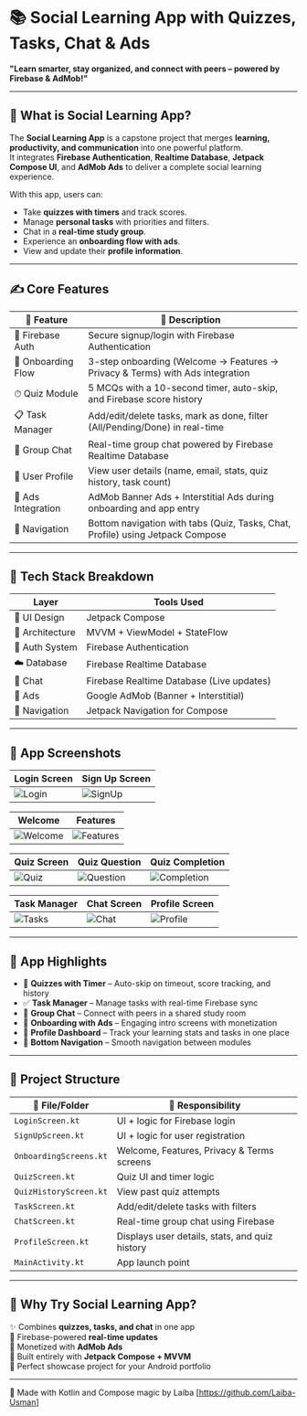 # 📚 Social Learning App with Quizzes, Tasks, Chat & Ads  
**"Learn smarter, stay organized, and connect with peers – powered by Firebase & AdMob!"**

---

## 🚀 What is Social Learning App?

The **Social Learning App** is a capstone project that merges **learning, productivity, and communication** into one powerful platform.  
It integrates **Firebase Authentication**, **Realtime Database**, **Jetpack Compose UI**, and **AdMob Ads** to deliver a complete social learning experience.  

With this app, users can:  
- Take **quizzes with timers** and track scores.  
- Manage **personal tasks** with priorities and filters.  
- Chat in a **real-time study group**.  
- Experience an **onboarding flow with ads**.  
- View and update their **profile information**.  

---

## ✍️ Core Features

| 🌟 Feature             | 📝 Description                                                                 |
|------------------------|--------------------------------------------------------------------------------|
| 🔐 Firebase Auth       | Secure signup/login with Firebase Authentication                               |
| 👋 Onboarding Flow     | 3-step onboarding (Welcome → Features → Privacy & Terms) with Ads integration  |
| ⏱ Quiz Module          | 5 MCQs with a 10-second timer, auto-skip, and Firebase score history           |
| 📋 Task Manager        | Add/edit/delete tasks, mark as done, filter (All/Pending/Done) in real-time    |
| 💬 Group Chat          | Real-time group chat powered by Firebase Realtime Database                     |
| 👤 User Profile        | View user details (name, email, stats, quiz history, task count)               |
| 📢 Ads Integration     | AdMob Banner Ads + Interstitial Ads during onboarding and app entry            |
| 🚦 Navigation          | Bottom navigation with tabs (Quiz, Tasks, Chat, Profile) using Jetpack Compose |

---

## 🧱 Tech Stack Breakdown

| Layer              | Tools Used                                |
|--------------------|--------------------------------------------|
| 🎨 UI Design       | Jetpack Compose                            |
| 🧠 Architecture    | MVVM + ViewModel + StateFlow               |
| 🔐 Auth System     | Firebase Authentication                    |
| ☁️ Database        | Firebase Realtime Database                 |
| 💬 Chat            | Firebase Realtime Database (Live updates)  |
| 📢 Ads             | Google AdMob (Banner + Interstitial)       |
| 🔄 Navigation      | Jetpack Navigation for Compose             |

---

## 📸 App Screenshots

| Login Screen | Sign Up Screen |
|--------------|----------------|
| ![Login](LoginScreen.jpg) | ![SignUp](SignUpScreen.jpg) |

| Welcome | Features |
|---------|----------|
| ![Welcome](welcome.jpg) | ![Features](features.jpg) | 

| Quiz Screen | Quiz Question | Quiz Completion |
|-------------|---------------|-----------------|
| ![Quiz](QuizScreen.jpg) | ![Question](QuizQuestion.jpg) | ![Completion](QuizCompletion.jpg) |

| Task Manager | Chat Screen | Profile Screen |
|--------------|-------------|----------------|
| ![Tasks](TaskScreen.jpg) | ![Chat](ChatScreen.jpg) | ![Profile](ProfileScreen.jpg) |

---

## 📸 App Highlights

- 📝 **Quizzes with Timer** – Auto-skip on timeout, score tracking, and history  
- ✅ **Task Manager** – Manage tasks with real-time Firebase sync  
- 💬 **Group Chat** – Connect with peers in a shared study room  
- 👋 **Onboarding with Ads** – Engaging intro screens with monetization  
- 👤 **Profile Dashboard** – Track your learning stats and tasks in one place  
- 🚦 **Bottom Navigation** – Smooth navigation between modules  

---

## 📁 Project Structure

| 📂 File/Folder        | 🧩 Responsibility                             |
|-----------------------|-----------------------------------------------|
| `LoginScreen.kt`      | UI + logic for Firebase login                 |
| `SignUpScreen.kt`     | UI + logic for user registration              |
| `OnboardingScreens.kt`| Welcome, Features, Privacy & Terms screens    |
| `QuizScreen.kt`       | Quiz UI and timer logic                       |
| `QuizHistoryScreen.kt`| View past quiz attempts                       |
| `TaskScreen.kt`       | Add/edit/delete tasks with filters            |
| `ChatScreen.kt`       | Real-time group chat using Firebase           |
| `ProfileScreen.kt`    | Displays user details, stats, and quiz history|
| `MainActivity.kt`     | App launch point                              |

---

## 🌟 Why Try Social Learning App?

✨ Combines **quizzes, tasks, and chat** in one app  
📶 Firebase-powered **real-time updates**  
📢 Monetized with **AdMob Ads**  
🎨 Built entirely with **Jetpack Compose + MVVM**  
💼 Perfect showcase project for your Android portfolio  

---

🔗 Made with Kotlin and Compose magic by Laiba [https://github.com/Laiba-Usman]  

